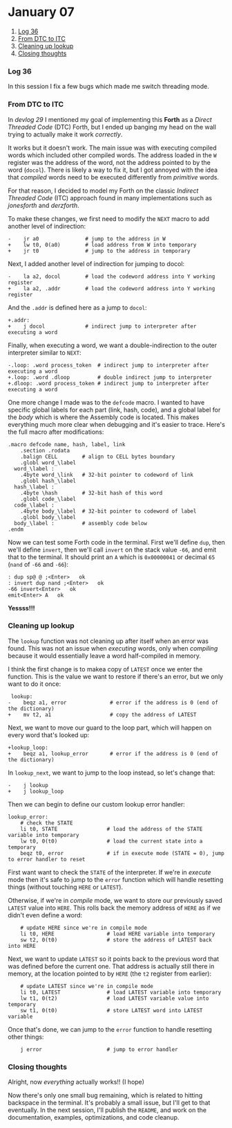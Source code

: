# January 07

1. [Log 36](#log-36)
2. [From DTC to ITC](#from-dtc-to-itc)
3. [Cleaning up lookup](#cleaning-up-lookup)
4. [Closing thoughts](#closing-thoughts)

### Log 36

In this session I fix a few bugs which made me switch threading mode.

### From DTC to ITC

In _devlog 29_ I mentioned my goal of implementing this **Forth** as a _Direct Threaded Code_ (DTC) Forth, but I ended up banging my head on the wall trying to actually make it work _correctly_.

It works but it doesn't work. The main issue was with executing compiled words which included other compiled words. The address loaded in the `W` register was the address of the word, not the address pointed to by the word (`docol`). There is likely a way to fix it, but I got annoyed with the idea that _compiled_ words need to be executed differently from _primitive_ words.

For that reason, I decided to model my Forth on the classic _Indirect Threaded Code_ (ITC) approach found in many implementations such as _jonesforth_ and _derzforth_.

To make these changes, we first need to modify the `NEXT` macro to add another level of indirection:

```
-    jr a0               # jump to the address in W
+    lw t0, 0(a0)        # load address from W into temporary
+    jr t0               # jump to the address in temporary
```

Next, I added another level of indirection for jumping to docol:

```
-    la a2, docol        # load the codeword address into Y working register
+    la a2, .addr        # load the codeword address into Y working register
```

And the `.addr` is defined here as a jump to `docol`:

```
+.addr:
+    j docol             # indirect jump to interpreter after executing a word
```

Finally, when executing a word, we want a double-indirection to the outer interpreter similar to `NEXT`:

```
-.loop: .word process_token  # indirect jump to interpreter after executing a word
+.loop: .word .dloop         # double indirect jump to interpreter
+.dloop: .word process_token # indirect jump to interpreter after executing a word
```

One more change I made was to the `defcode` macro. I wanted to have specific global labels for each part (link, hash, code), and a global label for the _body_ which is where the Assembly code is located. This makes everything much more clear when debugging and it's easier to trace. Here's the full macro after modifications:

```
.macro defcode name, hash, label, link
    .section .rodata
    .balign CELL        # align to CELL bytes boundary
    .globl word_\label
  word_\label :
    .4byte word_\link   # 32-bit pointer to codeword of link
    .globl hash_\label
  hash_\label :
    .4byte \hash        # 32-bit hash of this word
    .globl code_\label
  code_\label :
    .4byte body_\label  # 32-bit pointer to codeword of label
    .globl body_\label
  body_\label :         # assembly code below
.endm
```

Now we can test some Forth code in the terminal. First we'll define `dup`, then we'll define `invert`, then we'll call `invert` on the stack value `-66`, and emit that to the terminal. It should print an `A` which is `0x00000041` or decimal `65` (`nand` of `-66` and `-66`):

```
: dup sp@ @ ;<Enter>   ok
: invert dup nand ;<Enter>   ok
-66 invert<Enter>   ok
emit<Enter> A   ok
```

**Yessss!!!**

### Cleaning up lookup

The `lookup` function was not cleaning up after itself when an error was found. This was not an issue when _executing_ words, only when _compiling_ because it would essentially leave a word half-compiled in memory.

I think the first change is to makea copy of `LATEST` once we enter the function. This is the value we want to restore if there's an error, but we only want to do it once:

```
 lookup:
-    beqz a1, error              # error if the address is 0 (end of the dictionary)
+    mv t2, a1                   # copy the address of LATEST
```

Next, we want to move our guard to the loop part, which will happen on every word that's looked up:

```
+lookup_loop:
+    beqz a1, lookup_error       # error if the address is 0 (end of the dictionary)
```

In `lookup_next`, we want to jump to the loop instead, so let's change that:

```
-    j lookup
+    j lookup_loop
```

Then we can begin to define our custom lookup error handler:

```
lookup_error:
    # check the STATE
    li t0, STATE                # load the address of the STATE variable into temporary
    lw t0, 0(t0)                # load the current state into a temporary
    beqz t0, error              # if in execute mode (STATE = 0), jump to error handler to reset
```

First want want to check the `STATE` of the interpreter. If we're in _execute_ mode then it's safe to jump to the `error` function which will handle resetting things (without touching `HERE` or `LATEST`).

Otherwise, if we're in _compile_ mode, we want to store our previously saved `LATEST` value into `HERE`. This rolls back the memory address of `HERE` as if we didn't even define a word:

```
    # update HERE since we're in compile mode
    li t0, HERE                 # load HERE variable into temporary
    sw t2, 0(t0)                # store the address of LATEST back into HERE
```

Next, we want to update `LATEST` so it points back to the previous word that was defined before the current one. That address is actually still there in memory, at the location pointed to by `HERE` (the `t2` register from earlier):

```
    # update LATEST since we're in compile mode
    li t0, LATEST               # load LATEST variable into temporary
    lw t1, 0(t2)                # load LATEST variable value into temporary
    sw t1, 0(t0)                # store LATEST word into LATEST variable
```

Once that's done, we can jump to the `error` function to handle resetting other things:

```
    j error                     # jump to error handler
```

### Closing thoughts

Alright, now _everything_ actually works!! (I hope)

Now there's only one small bug remaining, which is related to hitting backspace in the terminal. It's probably a small issue, but I'll get to that eventually. In the next session, I'll publish the `README`, and work on the documentation, examples, optimizations, and code cleanup.
